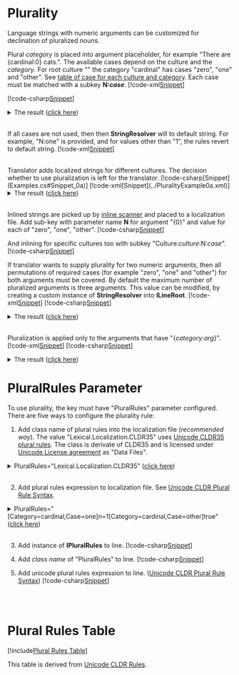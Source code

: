 ﻿# Plurality
Language strings with numeric arguments can be customized for declination of pluralized nouns.

Plural *category* is placed into argument placeholder, for example "There are {cardinal:0} cats.".
The available cases depend on the culture and the *category*. 
For root culture "" the category "cardinal" has cases "zero", "one" and "other".
See [table of case for each culture and category](#plural-rules-table).
Each case must be matched with a subkey **N:<i>case</i>**.
[!code-xml[Snippet](../PluralityExample0b.xml)]

[!code-csharp[Snippet](Examples.cs#Snippet_1a)]
<details>
  <summary>The result (<u>click here</u>)</summary>
<pre>
no cats
a cat
2 cats
</pre>
</details>

<br/>

If all cases are not used, then then **StringResolver** will to default string.
For example, "N:one" is provided, and for values other than "1", the rules revert to default string.
[!code-xml[Snippet](../PluralityExample0c.xml)]

<br/>
Translator adds localized strings for different cultures.
The decision whether to use pluralization is left for the translator.
[!code-csharp[Snippet](Examples.cs#Snippet_0a)]
[!code-xml[Snippet](../PluralityExample0a.xml)]
<details>
  <summary>The result (<u>click here</u>)</summary>
<pre>
0 cat(s)
1 cat(s)
2 cat(s)
no cats
a cat
2 cats
ei kissoja
yksi kissa
2 kissaa
</pre>
</details>
<br/>

Inlined strings are picked up by [inline scanner](~/sdk/Localization/docs/Tool/index.html) and placed to a localization file.
Add sub-key with parameter name **N** for argument "{0}" and value for each of "zero", "one", "other".
[!code-csharp[Snippet](Examples.cs#Snippet_0b)]

And inlining for specific cultures too with subkey "Culture:*culture*:N:*case*".
[!code-csharp[Snippet](Examples.cs#Snippet_0c)]



If translator wants to supply plurality for two numeric arguments, then all permutations of required cases (for example "zero", "one" and "other") for both arguments must be covered.
By default the maximum number of pluralized arguments is three arguments. This value can be modified, by creating a custom instance of **StringResolver** into **ILineRoot**.
[!code-xml[Snippet](../PluralityExample2.xml)]
[!code-csharp[Snippet](Examples.cs#Snippet_5)]
<details>
  <summary>The result (<u>click here</u>)</summary>
<pre>
no cats and no dogs
no cats but one dog
no cats but 2 dogs
one cat but no dogs
a cat and a dog
a cat and 2 dogs
2 cats but no dogs
2 cats and a dog
2 cats and 2 dogs
</pre>
</details>
<br/>

Pluralization is applied only to the arguments that have "{<i>category</i>:<i>arg</i>}".
[!code-xml[Snippet](../PluralityExample4.xml)]
[!code-csharp[Snippet](Examples.cs#Snippet_6)]
<details>
  <summary>The result (<u>click here</u>)</summary>
<pre>
0 cat(s), 0 dog(s), no ponies and 0 horse(s)
0 cat(s), 0 dog(s), no ponies and 1 horse(s)
0 cat(s), 0 dog(s), no ponies and 2 horse(s)
0 cat(s), 0 dog(s), a pony and 0 horse(s)
0 cat(s), 0 dog(s), a pony and 1 horse(s)
0 cat(s), 0 dog(s), a pony and 2 horse(s)
0 cat(s), 0 dog(s), 2 ponies and 0 horse(s)
0 cat(s), 0 dog(s), 2 ponies and 1 horse(s)
0 cat(s), 0 dog(s), 2 ponies and 2 horse(s)
0 cat(s), 1 dog(s), no ponies and 0 horse(s)
0 cat(s), 1 dog(s), no ponies and 1 horse(s)
0 cat(s), 1 dog(s), no ponies and 2 horse(s)
0 cat(s), 1 dog(s), a pony and 0 horse(s)
0 cat(s), 1 dog(s), a pony and 1 horse(s)
0 cat(s), 1 dog(s), a pony and 2 horse(s)
0 cat(s), 1 dog(s), 2 ponies and 0 horse(s)
0 cat(s), 1 dog(s), 2 ponies and 1 horse(s)
0 cat(s), 1 dog(s), 2 ponies and 2 horse(s)
0 cat(s), 2 dog(s), no ponies and 0 horse(s)
0 cat(s), 2 dog(s), no ponies and 1 horse(s)
0 cat(s), 2 dog(s), no ponies and 2 horse(s)
0 cat(s), 2 dog(s), a pony and 0 horse(s)
0 cat(s), 2 dog(s), a pony and 1 horse(s)
0 cat(s), 2 dog(s), a pony and 2 horse(s)
0 cat(s), 2 dog(s), 2 ponies and 0 horse(s)
0 cat(s), 2 dog(s), 2 ponies and 1 horse(s)
0 cat(s), 2 dog(s), 2 ponies and 2 horse(s)
1 cat(s), 0 dog(s), no ponies and 0 horse(s)
1 cat(s), 0 dog(s), no ponies and 1 horse(s)
1 cat(s), 0 dog(s), no ponies and 2 horse(s)
1 cat(s), 0 dog(s), a pony and 0 horse(s)
1 cat(s), 0 dog(s), a pony and 1 horse(s)
1 cat(s), 0 dog(s), a pony and 2 horse(s)
1 cat(s), 0 dog(s), 2 ponies and 0 horse(s)
1 cat(s), 0 dog(s), 2 ponies and 1 horse(s)
1 cat(s), 0 dog(s), 2 ponies and 2 horse(s)
1 cat(s), 1 dog(s), no ponies and 0 horse(s)
1 cat(s), 1 dog(s), no ponies and 1 horse(s)
1 cat(s), 1 dog(s), no ponies and 2 horse(s)
1 cat(s), 1 dog(s), a pony and 0 horse(s)
1 cat(s), 1 dog(s), a pony and 1 horse(s)
1 cat(s), 1 dog(s), a pony and 2 horse(s)
1 cat(s), 1 dog(s), 2 ponies and 0 horse(s)
1 cat(s), 1 dog(s), 2 ponies and 1 horse(s)
1 cat(s), 1 dog(s), 2 ponies and 2 horse(s)
1 cat(s), 2 dog(s), no ponies and 0 horse(s)
1 cat(s), 2 dog(s), no ponies and 1 horse(s)
1 cat(s), 2 dog(s), no ponies and 2 horse(s)
1 cat(s), 2 dog(s), a pony and 0 horse(s)
1 cat(s), 2 dog(s), a pony and 1 horse(s)
1 cat(s), 2 dog(s), a pony and 2 horse(s)
1 cat(s), 2 dog(s), 2 ponies and 0 horse(s)
1 cat(s), 2 dog(s), 2 ponies and 1 horse(s)
1 cat(s), 2 dog(s), 2 ponies and 2 horse(s)
2 cat(s), 0 dog(s), no ponies and 0 horse(s)
2 cat(s), 0 dog(s), no ponies and 1 horse(s)
2 cat(s), 0 dog(s), no ponies and 2 horse(s)
2 cat(s), 0 dog(s), a pony and 0 horse(s)
2 cat(s), 0 dog(s), a pony and 1 horse(s)
2 cat(s), 0 dog(s), a pony and 2 horse(s)
2 cat(s), 0 dog(s), 2 ponies and 0 horse(s)
2 cat(s), 0 dog(s), 2 ponies and 1 horse(s)
2 cat(s), 0 dog(s), 2 ponies and 2 horse(s)
2 cat(s), 1 dog(s), no ponies and 0 horse(s)
2 cat(s), 1 dog(s), no ponies and 1 horse(s)
2 cat(s), 1 dog(s), no ponies and 2 horse(s)
2 cat(s), 1 dog(s), a pony and 0 horse(s)
2 cat(s), 1 dog(s), a pony and 1 horse(s)
2 cat(s), 1 dog(s), a pony and 2 horse(s)
2 cat(s), 1 dog(s), 2 ponies and 0 horse(s)
2 cat(s), 1 dog(s), 2 ponies and 1 horse(s)
2 cat(s), 1 dog(s), 2 ponies and 2 horse(s)
2 cat(s), 2 dog(s), no ponies and 0 horse(s)
2 cat(s), 2 dog(s), no ponies and 1 horse(s)
2 cat(s), 2 dog(s), no ponies and 2 horse(s)
2 cat(s), 2 dog(s), a pony and 0 horse(s)
2 cat(s), 2 dog(s), a pony and 1 horse(s)
2 cat(s), 2 dog(s), a pony and 2 horse(s)
2 cat(s), 2 dog(s), 2 ponies and 0 horse(s)
2 cat(s), 2 dog(s), 2 ponies and 1 horse(s)
2 cat(s), 2 dog(s), 2 ponies and 2 horse(s)
</pre>
</details>


# PluralRules Parameter
To use plurality, the key must have "PluralRules" parameter configured.
There are five ways to configure the plurality rule:

1. Add class name of plural rules into the localization file (*recommended way*). The value "Lexical.Localization.CLDR35" uses [Unicode CLDR35 plural rules](http://cldr.unicode.org/index/cldr-spec/plural-rules). 
The class is derivate of CLDR35 and is licensed under [Unicode License agreement](https://www.unicode.org/license.html) as "Data Files".
<details>
  <summary>PluralRules="Lexical.Localization.CLDR35" (<u>click here</u>)</summary>
[!code-xml[Snippet](../PluralityExample0a.xml)]
</details>
<br/>

2. Add plural rules expression to localization file. See [Unicode CLDR Plural Rule Syntax](https://unicode.org/reports/tr35/tr35-numbers.html#Language_Plural_Rules).
<details>
  <summary>PluralRules="[Category=cardinal,Case=one]n=1[Category=cardinal,Case=other]true" (<u>click here</u>)</summary> 
[!code-xml[Snippet](../PluralityExample5.xml)]
</details>
<br/>

3. Add instance of **IPluralRules** to line.
[!code-csharp[Snippet](Examples.cs#Snippet_A1)]

4. Add *class name* of "PluralRules" to line.
[!code-csharp[Snippet](Examples.cs#Snippet_A2)]

5. Add unicode plural rules expression to line. ([Unicode CLDR Plural Rule Syntax](https://unicode.org/reports/tr35/tr35-numbers.html#Language_Plural_Rules))
[!code-csharp[Snippet](Examples.cs#Snippet_A3)]
<br/>
<br/>

# Plural Rules Table
[!include[Plural Rules Table](PluralRulesTable.html)]

This table is derived from [Unicode CLDR Rules](https://www.unicode.org/cldr/charts/33/supplemental/language_plural_rules.html).
